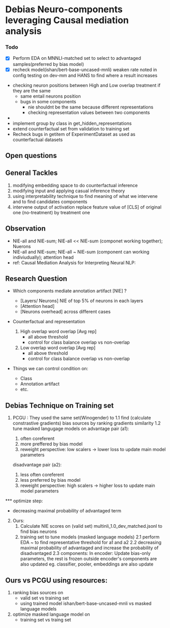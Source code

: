 # Debias Neuro-components leveraging Causal mediation analysis

### Todo
- [x] Perform EDA on MNNLI-matched set to select to advantaged samples(preferred by bias model)
- [x] recheck model(ishan/bert-base-uncased-mnli) weaken rate noted in config testing on dev-mm and HANS to find where a result increases
* checking neuron positions between High and Low overlap treatment if they are the same
  * same entail neurons position
  * bugs in some components 
    * nie shouldnt be the same because different representations
    * checking representation values between two components
*  
* implement group by class in get_hidden_representations
* extend counterfactual set from validation to training set
* Recheck bugs in getitem of ExperimentDataset as used as counterfactual datasets

## Open questions

## General Tackles
1. modifying embedding space to do counterfactual inference
2. modifying input and applying casual inference theory 
3. using interpretability technique to find meaning of what we intervene and to find candidates components
4. intervene output of activation replace feature value of [CLS] of original one (no-treatment) by treatment one 

## Observation 

- NIE-all and NIE-sum; NIE-all << NIE-sum (componet working together); Nuerons
- NIE-all and NIE-sum; NIE-all ~ NIE-sum (component can working indiviudually); attention head
- ref: Causal Mediation Analysis for Interpreting Neural NLP:


## Research Question

- Which components mediate annotation artifact [NIE] ?
    - [Layers/ Neurons] NIE of top 5% of neurons in each layers
    - [Attention head]
    - [Neurons overhead] across different cases

- Counterfactual and representation
    1. High overlap word overlap [Avg rep]
        - all above threshold 
        - control for class balance overlap vs non-overlap
    2. Low overlap word overlap  [Avg rep]
        - all above threshold 
        - control for class balance overlap vs non-overlap

- Things we can control  condition on: 
    - Class 
    - Annotation artifact
    - etc.
## Debias Technique on Training set

1. PCGU : They used the same set(Winogender) to 
  1.1 find (calculate constrastive gradients) bias sources by ranking gradients similarity
  1.2 tune masked langugage models on 
    advantage pair (a1): 
     1. often coreferent 
     2. more preffered by bias model
     3. reweight perspective: low scalers -> lower loss to update main model parameters
        
    disadvantage pair (a2):
     1. less often coreferent 
     2. less preferred by bias model
     3. reweight perspective: high scalers -> higher loss to update main model parameters

*** optimize step:
   - decreasing maximal probability of advantaged term

2. Ours:
   1. Calculate NIE scores on (valid set) multinli_1.0_dev_matched.jsonl to find bias neurons
   2. training set to tune models (masked language models) 
     2.1 perform EDA ~ to find representative threshold for a1 and a2 
     2.2 decreasing maximal probability of advantaged and increase the probability of disadvantaged 
     2.3 components: 
         In encoder: Update bias-only parameters, the rest is frozen
         outside encoder's components are also updated eg. classifier, pooler, embeddings are also update     

Ours vs PCGU using resources:
---
  1. ranking bias sources on 
     - valid set vs training set
     - using trained model ishan/bert-base-uncased-mnli  vs masked language models
  2. optimize masked language model on 
     - training set vs traing set



        

        
